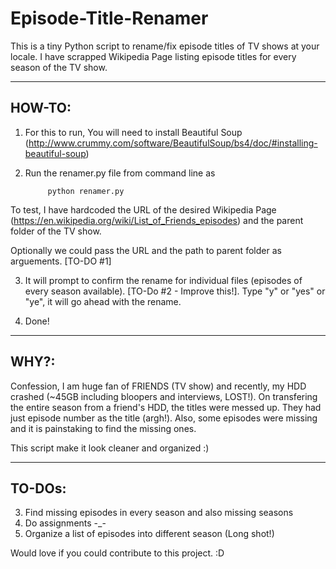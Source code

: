 # Episode-Title-Renamer

This is a tiny Python script to rename/fix episode titles of TV shows at your locale. I have scrapped Wikipedia Page listing episode titles for every season of the TV show.

-------
HOW-TO:
-------
1. For this to run, You will need to install Beautiful Soup (http://www.crummy.com/software/BeautifulSoup/bs4/doc/#installing-beautiful-soup)

2. Run the renamer.py file from command line as

            python renamer.py
            
To test, I have hardcoded the URL of the desired Wikipedia Page (https://en.wikipedia.org/wiki/List_of_Friends_episodes) and the parent folder of the TV show. 

Optionally we could pass the URL and the path to parent folder as arguements. [TO-DO #1]

3. It will prompt to confirm the rename for individual files (episodes of every season available). [TO-Do #2 - Improve this!]. Type "y" or "yes" or "ye", it will go ahead with the rename.

4. Done!

-----
WHY?:
-----
Confession, I am huge fan of FRIENDS (TV show) and recently, my HDD crashed (~45GB including bloopers and interviews, LOST!). On transfering the entire season from a friend's HDD, the titles were messed up. They had just episode number as the title (argh!). Also, some episodes were missing and it is painstaking to find the missing ones.

This script make it look cleaner and organized :)

-------
TO-DOs:
-------
3. Find missing episodes in every season and also missing seasons
4. Do assignments -_-
5. Organize a list of episodes into different season (Long shot!)

Would love if you could contribute to this project. :D
